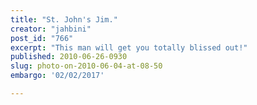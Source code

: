 ```yaml
---
title: "St. John's Jim."
creator: "jahbini"
post_id: "766"
excerpt: "This man will get you totally blissed out!"
published: 2010-06-26-0930
slug: photo-on-2010-06-04-at-08-50
embargo: '02/02/2017'

---
```

